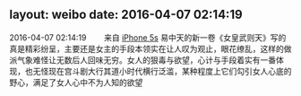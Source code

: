 layout: weibo
date: 2016-04-07 02:14:19
---
<meta name="referrer" content="no-referrer" />

2016-04-07 02:14:19  &nbsp;&nbsp;&nbsp;&nbsp;&nbsp;&nbsp; 来自 <a href="sinaweibo://customweibosource" rel="nofollow">iPhone 5s</a>
易中天的新一卷《女皇武则天》写的真是精彩纷呈，主要还是女主的手段本领实在让人叹为观止，眼花缭乱，这样的做派气象难怪让无数后人回味无穷。女人的狠毒与欲望，心计与手段着实有一番体现，也无怪现在宫斗剧大行其道小时代横行泛滥，某种程度上它们勾引女人心底的野心，满足了女人心中不为人知的欲望 ​​​
